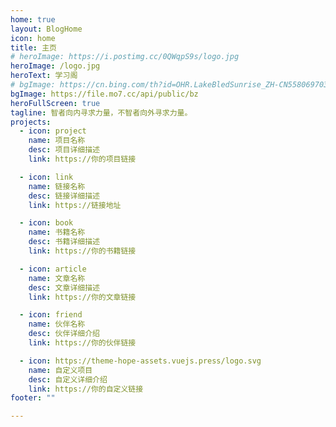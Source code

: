 ```yaml
---
home: true
layout: BlogHome
icon: home
title: 主页
# heroImage: https://i.postimg.cc/0QWqpS9s/logo.jpg
heroImage: /logo.jpg
heroText: 学习阁
# bgImage: https://cn.bing.com/th?id=OHR.LakeBledSunrise_ZH-CN5580697031_1920x1080.webp
bgImage: https://file.mo7.cc/api/public/bz
heroFullScreen: true
tagline: 智者向内寻求力量，不智者向外寻求力量。
projects:
  - icon: project
    name: 项目名称
    desc: 项目详细描述
    link: https://你的项目链接

  - icon: link
    name: 链接名称
    desc: 链接详细描述
    link: https://链接地址

  - icon: book
    name: 书籍名称
    desc: 书籍详细描述
    link: https://你的书籍链接

  - icon: article
    name: 文章名称
    desc: 文章详细描述
    link: https://你的文章链接

  - icon: friend
    name: 伙伴名称
    desc: 伙伴详细介绍
    link: https://你的伙伴链接

  - icon: https://theme-hope-assets.vuejs.press/logo.svg
    name: 自定义项目
    desc: 自定义详细介绍
    link: https://你的自定义链接
footer: ""

---
```


